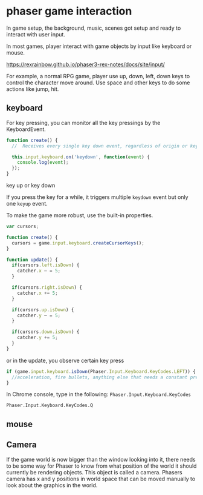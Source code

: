 # phaser game interaction

In game setup, the background, music, scenes got setup and ready to interact with user input.

In most games, player interact with game objects by input like keyboard or mouse.

<https://rexrainbow.github.io/phaser3-rex-notes/docs/site/input/>

For example, a normal RPG game, player use up, down, left, down keys to control the character move around. Use space and other keys to do some actions like jump, hit.

## keyboard

For key pressing, you can monitor all the key pressings by the KeyboardEvent.

```js
function create() {
  //  Receives every single key down event, regardless of origin or key

  this.input.keyboard.on('keydown', function(event) {
    console.log(event);
  });
}
```

key up or key down

If you press the key for a while, it triggers multiple `keydown` event but only one `keyup` event.

To make the game more robust, use the built-in properties.

```js
var cursors;

function create() {
  cursors = game.input.keyboard.createCursorKeys();
}

function update() {
  if(cursors.left.isDown) {
    catcher.x – = 5;
  }

  if(cursors.right.isDown) {
    catcher.x += 5;
  }

  if(cursors.up.isDown) {
    catcher.y – = 5;
  }

  if(cursors.down.isDown) {
    catcher.y += 5;
  }
}

```

or in the update, you observe certain key press

```js
if (game.input.keyboard.isDown(Phaser.Input.Keyboard.KeyCodes.LEFT)) {
  //acceleration, fire bullets, anything else that needs a constant press
}
```

In Chrome console, type in the following: `Phaser.Input.Keyboard.KeyCodes`

`Phaser.Input.Keyboard.KeyCodes.Q`

## mouse

## Camera

If the game world is now bigger than the window looking into it, there needs to be some way for Phaser to know from what position of the world it should currently be rendering objects. This object is called a camera. Phasers camera has x and y positions in world space that can be moved manually to look about the graphics in the world.
